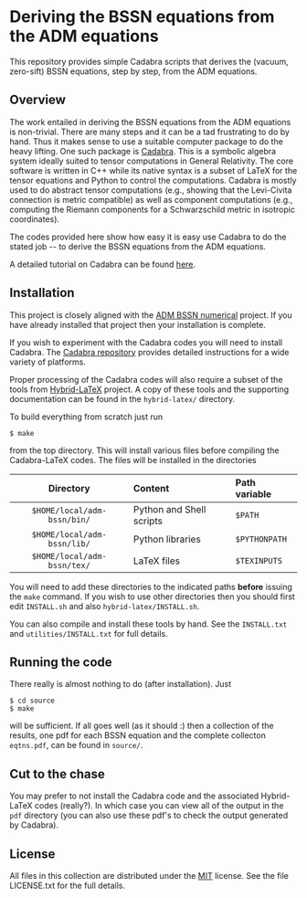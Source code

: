 # Deriving the BSSN equations from the ADM equations

This repository provides simple Cadabra scripts that derives the (vacuum, zero-sift) BSSN equations, step by step, from the ADM equations.

## Overview

The work entailed in deriving the BSSN equations from the ADM equations is non-trivial. There are many steps and it can be a tad frustrating to do by hand. Thus it makes sense to use a suitable computer package to do the heavy lifting. One such package is [Cadabra][1]. This is a symbolic algebra system ideally suited to tensor computations in General Relativity. The core software is written in C++ while its native syntax is a subset of LaTeX for the tensor equations and Python to control the computations. Cadabra is mostly used to do abstract tensor computations (e.g., showing that the Levi-Civita connection is metric compatible) as well as component computations (e.g., computing the Riemann components for a Schwarzschild metric in isotropic coordinates).

The codes provided here show how easy it is easy use Cadabra to do the stated job -- to derive the BSSN equations from the ADM equations.

A detailed tutorial on Cadabra can be found [here][2].

## Installation

This project is closely aligned with the [ADM BSSN numerical][3] project. If you have already installed that project then your installation is complete.

If you wish to experiment with the Cadabra codes you will need to install Cadabra. The [Cadabra repository][4] provides detailed instructions for a wide variety of platforms.

Proper processing of the Cadabra codes will also require a subset of the tools from [Hybrid-LaTeX][5] project. A copy of these tools and the supporting documentation can be found in the `hybrid-latex/` directory.

To build everything from scratch just run

    $ make

from the top directory. This will install various files before compiling the Cadabra-LaTeX codes. The files will be installed in the directories

|  Directory  | Content | Path variable |
|:------------:|:--------|:-------------|
| `$HOME/local/adm-bssn/bin/` | Python and Shell scripts | `$PATH` |
| `$HOME/local/adm-bssn/lib/` | Python libraries | `$PYTHONPATH` |
| `$HOME/local/adm-bssn/tex/` | LaTeX files | `$TEXINPUTS` |

You will need to add these directories to the indicated paths __before__ issuing the `make` command. If you wish to use other directories then you should first edit `INSTALL.sh` and also `hybrid-latex/INSTALL.sh`.

You can also compile and install these tools by hand. See the `INSTALL.txt` and `utilities/INSTALL.txt` for full details.

## Running the code

There really is almost nothing to do (after installation). Just

    $ cd source
    $ make

will be sufficient. If all goes well (as it should :) then a collection of the results, one pdf for each BSSN equation and the complete collecton `eqtns.pdf`, can be found in `source/`.

## Cut to the chase

You may prefer to not install the Cadabra code and the associated Hybrid-LaTeX codes (really?).
In which case you can view all of the output in the `pdf` directory (you can also use these pdf's
to check the output generated by Cadabra).

## License

All files in this collection are distributed under the [MIT][6] license. See the file LICENSE.txt for the full details.

  [1]: https://cadabra.science
  [2]: https://github.com/leo-brewin/cadabra-tutorial
  [3]: https://github.com/leo-brewin/adm-bssn-numerical
  [4]: https://github.com/kpeeters/cadabra2
  [5]: https://github.com/leo-brewin/hybrid-latex
  [6]: https://opensource.org/licenses/MIT
